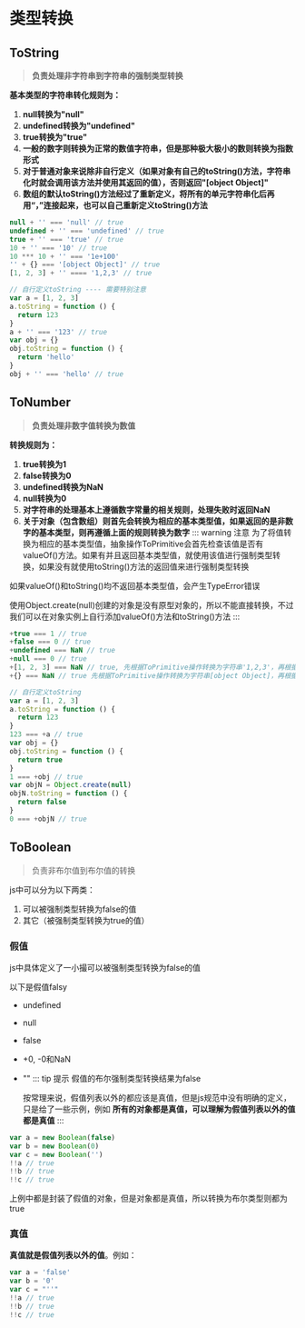 # 类型转换

## ToString
> **负责处理非字符串到字符串的强制类型转换**

**基本类型的字符串转化规则为：**

1. **null转换为"null"**
2. **undefined转换为"undefined"**
3. **true转换为"true"**
4. **一般的数字则转换为正常的数值字符串，但是那种极大极小的数则转换为指数形式**
5. **对于普通对象来说除非自行定义（如果对象有自己的toString()方法，字符串化时就会调用该方法并使用其返回的值），否则返回"[object Object]"**
6. **数组的默认toString()方法经过了重新定义，将所有的单元字符串化后再用“，”连接起来，也可以自己重新定义toString()方法**
```js
null + '' === 'null' // true
undefined + '' === 'undefined' // true
true + '' === 'true' // true
10 + '' === '10' // true
10 *** 10 + '' === '1e+100'
'' + {} === '[object Object]' // true
[1, 2, 3] + '' ==== '1,2,3' // true

// 自行定义toString ---- 需要特别注意
var a = [1, 2, 3]
a.toString = function () {
  return 123
}
a + '' === '123' // true
var obj = {}
obj.toString = function () {
  return 'hello'
}
obj + '' === 'hello' // true
```

## ToNumber
> **负责处理非数字值转换为数值**

**转换规则为：**

1. **true转换为1**
2. **false转换为0**
3. **undefined转换为NaN**
4. **null转换为0**
5. **对字符串的处理基本上遵循数字常量的相关规则，处理失败时返回NaN**
6. **关于对象（包含数组）则首先会转换为相应的基本类型值，如果返回的是非数字的基本类型，则再遵循上面的规则转换为数字**
::: warning 注意
  为了将值转换为相应的基本类型值，抽象操作ToPrimitive会首先检查该值是否有valueOf()方法。如果有并且返回基本类型值，就使用该值进行强制类型转换，如果没有就使用toString()方法的返回值来进行强制类型转换

  如果valueOf()和toString()均不返回基本类型值，会产生TypeError错误

  使用Object.create(null)创建的对象是没有原型对象的，所以不能直接转换，不过我们可以在对象实例上自行添加valueOf()方法和toString()方法
:::
```js
+true === 1 // true
+false === 0 // true
+undefined === NaN // true
+null === 0 // true
+[1, 2, 3] === NaN // true, 先根据ToPrimitive操作转换为字符串'1,2,3'，再根据'1,2,3'转换为失败数值NaN
+{} === NaN // true 先根据ToPrimitive操作转换为字符串[object Object]，再根据[object Object]转换为失败数值NaN

// 自行定义toString
var a = [1, 2, 3]
a.toString = function () {
  return 123
}
123 === +a // true
var obj = {}
obj.toString = function () {
  return true
}
1 === +obj // true
var objN = Object.create(null)
objN.toString = function () {
  return false
}
0 === +objN // true
```
## ToBoolean
> 负责非布尔值到布尔值的转换

js中可以分为以下两类：
1. 可以被强制类型转换为false的值
2. 其它（被强制类型转换为true的值）

### 假值
js中具体定义了一小撮可以被强制类型转换为false的值

以下是假值falsy
* undefined
* null
* false
* +0, -0和NaN
* ""
::: tip 提示
  假值的布尔强制类型转换结果为false

  按常理来说，假值列表以外的都应该是真值，但是js规范中没有明确的定义，只是给了一些示例，例如
  **所有的对象都是真值，可以理解为假值列表以外的值都是真值**
:::

```js
var a = new Boolean(false)
var b = new Boolean(0)
var c = new Boolean('')
!!a // true
!!b // true
!!c // true
```
上例中都是封装了假值的对象，但是对象都是真值，所以转换为布尔类型则都为true
### 真值
**真值就是假值列表以外的值**。例如：
```js
var a = 'false'
var b = '0'
var c = "''"
!!a // true
!!b // true
!!c // true
```